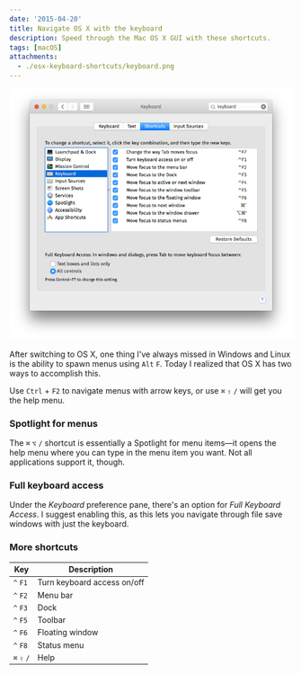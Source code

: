 ```yaml
---
date: '2015-04-20'
title: Navigate OS X with the keyboard
description: Speed through the Mac OS X GUI with these shortcuts.
tags: [macOS]
attachments:
  - ./osx-keyboard-shortcuts/keyboard.png
---
```


![Image](./osx-keyboard-shortcuts/keyboard.png)

After switching to OS X, one thing I've always missed in Windows and Linux is the ability to spawn menus using `Alt` `F`. Today I realized that OS X has two ways to accomplish this.

Use `Ctrl` + `F2` to navigate menus with arrow keys, or use `⌘` `⇧` `/` will get you the help menu.

### Spotlight for menus

The `⌘` `⌥` `/` shortcut is essentially a Spotlight for menu items—it opens the help menu where you can type in the menu item you want. Not all applications support it, though.

### Full keyboard access

Under the _Keyboard_ preference pane, there's an option for _Full Keyboard Access_. I suggest enabling this, as this lets you navigate through file save windows with just the keyboard.

### More shortcuts

| Key         | Description                 |
| ----------- | --------------------------- |
| `^` `F1`    | Turn keyboard access on/off |
| `^` `F2`    | Menu bar                    |
| `^` `F3`    | Dock                        |
| `^` `F5`    | Toolbar                     |
| `^` `F6`    | Floating window             |
| `^` `F8`    | Status menu                 |
| `⌘` `⇧` `/` | Help                        |
